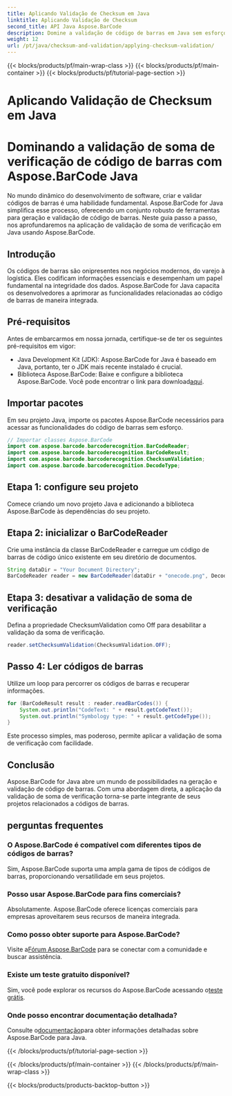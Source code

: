 ```yaml
---
title: Aplicando Validação de Checksum em Java
linktitle: Aplicando Validação de Checksum
second_title: API Java Aspose.BarCode
description: Domine a validação de código de barras em Java sem esforço com Aspose.BarCode. Guia passo a passo para validação de soma de verificação. Aumente a integridade dos dados do seu software!
weight: 12
url: /pt/java/checksum-and-validation/applying-checksum-validation/
---
```


{{< blocks/products/pf/main-wrap-class >}}
{{< blocks/products/pf/main-container >}}
{{< blocks/products/pf/tutorial-page-section >}}

# Aplicando Validação de Checksum em Java

# Dominando a validação de soma de verificação de código de barras com Aspose.BarCode Java

No mundo dinâmico do desenvolvimento de software, criar e validar códigos de barras é uma habilidade fundamental. Aspose.BarCode for Java simplifica esse processo, oferecendo um conjunto robusto de ferramentas para geração e validação de código de barras. Neste guia passo a passo, nos aprofundaremos na aplicação de validação de soma de verificação em Java usando Aspose.BarCode.

## Introdução

Os códigos de barras são onipresentes nos negócios modernos, do varejo à logística. Eles codificam informações essenciais e desempenham um papel fundamental na integridade dos dados. Aspose.BarCode for Java capacita os desenvolvedores a aprimorar as funcionalidades relacionadas ao código de barras de maneira integrada.

## Pré-requisitos

Antes de embarcarmos em nossa jornada, certifique-se de ter os seguintes pré-requisitos em vigor:

- Java Development Kit (JDK): Aspose.BarCode for Java é baseado em Java, portanto, ter o JDK mais recente instalado é crucial.
-  Biblioteca Aspose.BarCode: Baixe e configure a biblioteca Aspose.BarCode. Você pode encontrar o link para download[aqui](https://releases.aspose.com/barcode/java/).

## Importar pacotes

Em seu projeto Java, importe os pacotes Aspose.BarCode necessários para acessar as funcionalidades do código de barras sem esforço.

```java
// Importar classes Aspose.BarCode
import com.aspose.barcode.barcoderecognition.BarCodeReader;
import com.aspose.barcode.barcoderecognition.BarCodeResult;
import com.aspose.barcode.barcoderecognition.ChecksumValidation;
import com.aspose.barcode.barcoderecognition.DecodeType;
```

## Etapa 1: configure seu projeto

Comece criando um novo projeto Java e adicionando a biblioteca Aspose.BarCode às dependências do seu projeto.

## Etapa 2: inicializar o BarCodeReader

Crie uma instância da classe BarCodeReader e carregue um código de barras de código único existente em seu diretório de documentos.

```java
String dataDir = "Your Document Directory";
BarCodeReader reader = new BarCodeReader(dataDir + "onecode.png", DecodeType.ONE_CODE);
```

## Etapa 3: desativar a validação de soma de verificação

Defina a propriedade ChecksumValidation como Off para desabilitar a validação da soma de verificação.

```java
reader.setChecksumValidation(ChecksumValidation.OFF);
```

## Passo 4: Ler códigos de barras

Utilize um loop para percorrer os códigos de barras e recuperar informações.

```java
for (BarCodeResult result : reader.readBarCodes()) {
    System.out.println("CodeText: " + result.getCodeText());
    System.out.println("Symbology type: " + result.getCodeType());
}
```

Este processo simples, mas poderoso, permite aplicar a validação de soma de verificação com facilidade.

## Conclusão

Aspose.BarCode for Java abre um mundo de possibilidades na geração e validação de código de barras. Com uma abordagem direta, a aplicação da validação de soma de verificação torna-se parte integrante de seus projetos relacionados a códigos de barras.

## perguntas frequentes

### O Aspose.BarCode é compatível com diferentes tipos de códigos de barras?
Sim, Aspose.BarCode suporta uma ampla gama de tipos de códigos de barras, proporcionando versatilidade em seus projetos.

### Posso usar Aspose.BarCode para fins comerciais?
Absolutamente. Aspose.BarCode oferece licenças comerciais para empresas aproveitarem seus recursos de maneira integrada.

### Como posso obter suporte para Aspose.BarCode?
 Visite a[Fórum Aspose.BarCode](https://forum.aspose.com/c/barcode/13) para se conectar com a comunidade e buscar assistência.

### Existe um teste gratuito disponível?
 Sim, você pode explorar os recursos do Aspose.BarCode acessando o[teste grátis](https://releases.aspose.com/).

### Onde posso encontrar documentação detalhada?
 Consulte o[documentação](https://reference.aspose.com/barcode/java/)para obter informações detalhadas sobre Aspose.BarCode para Java.


{{< /blocks/products/pf/tutorial-page-section >}}

{{< /blocks/products/pf/main-container >}}
{{< /blocks/products/pf/main-wrap-class >}}

{{< blocks/products/products-backtop-button >}}
